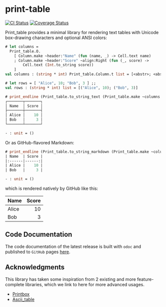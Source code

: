 # print-table

[![CI Status](https://github.com/mbarbin/print-table/workflows/ci/badge.svg)](https://github.com/mbarbin/print-table/actions/workflows/ci.yml)
[![Coverage Status](https://coveralls.io/repos/github/mbarbin/print-table/badge.svg?branch=main)](https://coveralls.io/github/mbarbin/print-table?branch=main)

Print_table provides a minimal library for rendering text tables with Unicode box-drawing characters and optional ANSI colors:

```ocaml
# let columns =
  Print_table.O.
    [ Column.make ~header:"Name" (fun (name, _) -> Cell.text name)
    ; Column.make ~header:"Score" ~align:Right (fun (_, score) ->
        Cell.text (Int.to_string score))
    ]
val columns : (string * int) Print_table.Column.t list = [<abstr>; <abstr>]

# let rows = [ "Alice", 10; "Bob", 3 ] ;;
val rows : (string * int) list = [("Alice", 10); ("Bob", 3)]

# print_endline (Print_table.to_string_text (Print_table.make ~columns ~rows))
┌───────┬───────┐
│ Name  │ Score │
├───────┼───────┤
│ Alice │    10 │
│ Bob   │     3 │
└───────┴───────┘

- : unit = ()
```

Or as GitHub-flavored Markdown:

```ocaml
# print_endline (Print_table.to_string_markdown (Print_table.make ~columns ~rows))
| Name  | Score |
|:------|------:|
| Alice |    10 |
| Bob   |     3 |

- : unit = ()
```

which is rendered natively by GitHub like this:

| Name  | Score |
|:------|------:|
| Alice |    10 |
| Bob   |     3 |

## Code Documentation

The code documentation of the latest release is built with `odoc` and published to `GitHub` pages [here](https://mbarbin.github.io/print-table).

## Acknowledgments

This library has taken some inspiration from 2 existing and more feature-complete libraries, which we link to here for more advanced usages.

- [Printbox](https://github.com/c-cube/printbox)
- [Ascii_table](https://github.com/janestreet/textutils)
